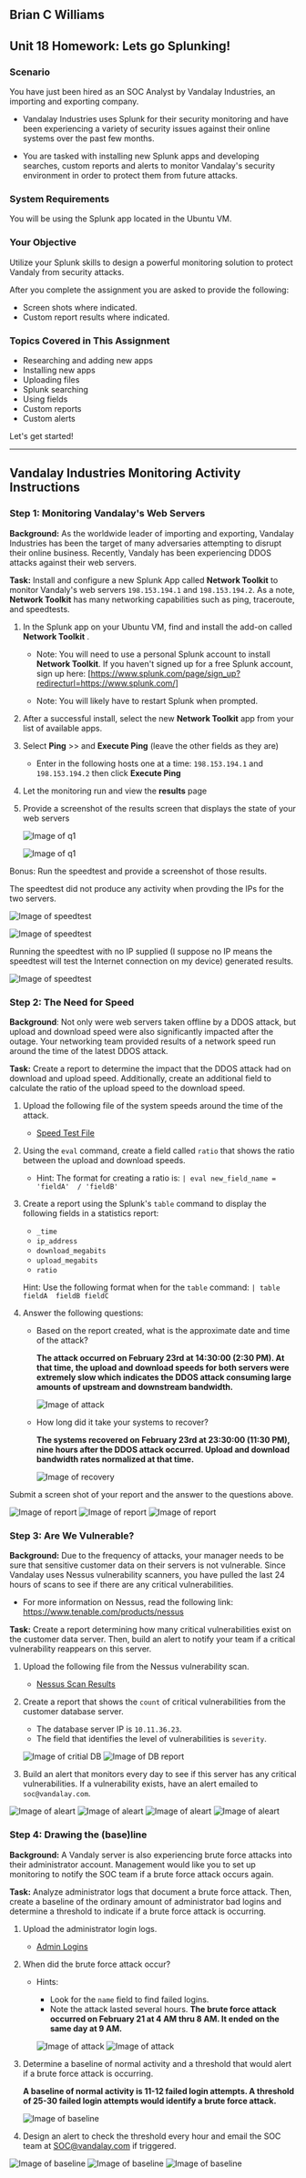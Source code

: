 ## Brian C Williams

## Unit 18 Homework: Lets go Splunking!

### Scenario

You have just been hired as an SOC Analyst by Vandalay Industries, an importing and exporting company.
 
- Vandalay Industries uses Splunk for their security monitoring and have been experiencing a variety of security issues against their online systems over the past few months. 
 
- You are tasked with installing new Splunk apps and developing searches, custom reports and alerts to monitor Vandalay's security environment in order to protect them from future attacks.


### System Requirements 

You will be using the Splunk app located in the Ubuntu VM.


### Your Objective 

Utilize your Splunk skills to design a powerful monitoring solution to protect Vandaly from security attacks.

After you complete the assignment you are asked to provide the following:

- Screen shots where indicated.
- Custom report results where indicated.

### Topics Covered in This Assignment

- Researching and adding new apps
- Installing new apps
- Uploading files
- Splunk searching
- Using fields
- Custom reports
- Custom alerts

Let's get started!

---

## Vandalay Industries Monitoring Activity Instructions

### Step 1: Monitoring Vandalay's Web Servers

**Background:**  As the worldwide leader of importing and exporting, Vandalay Industries has been the target of many adversaries attempting to disrupt their online business. Recently, Vandaly has been  experiencing DDOS attacks against their web servers.

**Task:** Install and configure a new Splunk App called **Network Toolkit** to monitor Vandaly's web servers `198.153.194.1` and `198.153.194.2`.  As a note, **Network Toolkit**  has many networking capabilities such as ping, traceroute, and speedtests.

1. In the Splunk app on your Ubuntu VM, find and install the add-on called **Network Toolkit** .
    
    - Note: You will need to use a personal Splunk account to install **Network Toolkit**. If you haven't signed up for a free Splunk account, sign up here: [https://www.splunk.com/page/sign_up?redirecturl=https://www.splunk.com/]

   - Note: You will likely have to restart Splunk when prompted.
         
2. After a successful install, select the new **Network Toolkit**  app from your list of available apps.

3. Select **Ping** >> and **Execute Ping** (leave the other fields as they are)

   - Enter in the following hosts one at a time:  `198.153.194.1` and `198.153.194.2` then click **Execute Ping**

4. Let the monitoring run and view the **results** page

5. Provide a screenshot of the results screen that displays the state of your web servers

    ![Image of q1](https://github.com/bwilliams4428/Cybersecurity-Homework/blob/main/18-SIEMs%20Homework/images/Q1_ping%20Dec%2028%2017-46-28.png)
    
    ![Image of q1](https://github.com/bwilliams4428/Cybersecurity-Homework/blob/main/18-SIEMs%20Homework/images/Q1_ping2%20at%20Dec%2028%2017-49-26.png)


Bonus: Run the speedtest and provide a screenshot of those results.

   The speedtest did not produce any activity when provding the IPs for the two servers.

   ![Image of speedtest](https://github.com/bwilliams4428/Cybersecurity-Homework/blob/main/18-SIEMs%20Homework/images/Q1Bonus1-Dec%2028%2017-55-14.png)
   
   ![Image of speedtest](https://github.com/bwilliams4428/Cybersecurity-Homework/blob/main/18-SIEMs%20Homework/images/Q1Bonus2%20Dec%2028%2017-56-05.png)
  
  Running the speedtest with no IP supplied (I suppose no IP means the speedtest will test the Internet connection on my device) generated results.
  
   ![Image of speedtest](https://github.com/bwilliams4428/Cybersecurity-Homework/blob/main/18-SIEMs%20Homework/images/Q1Bonus3%20Dec%2028%2017-57-41.png)

### Step 2: The Need for Speed 

**Background**: Not only were web servers taken offline by a DDOS attack, but upload and download speed were also significantly impacted after the outage. Your networking team provided results of a network speed run around the time of the latest DDOS attack.

**Task:** Create a report to determine the impact that the DDOS attack had on download and upload speed. Additionally, create an additional field to calculate the ratio of the upload speed to the download speed.


1.  Upload the following file of the system speeds around the time of the attack.
    - [Speed Test File](resources/server_speedtest.csv)

2. Using the `eval` command, create a field called `ratio` that shows the ratio between the upload and download speeds.
   - Hint: The format for creating a ratio is: `| eval new_field_name = 'fieldA'  / 'fieldB'`
      
3. Create a report using the Splunk's `table` command to display the following fields in a statistics report:
    - `_time`
    - `ip_address`
    - `download_megabits`
    - `upload_megabits`
    - `ratio`
  
   Hint: Use the following format when for the `table` command: `| table fieldA  fieldB fieldC`

4. Answer the following questions:

    - Based on the report created, what is the approximate date and time of the attack?
         
         **The attack occurred on February 23rd at 14:30:00 (2:30 PM). At that time, the upload and download speeds for both servers were extremely slow which indicates the DDOS attack consuming large amounts of upstream and downstream bandwidth.**
         
         ![Image of attack](https://github.com/bwilliams4428/Cybersecurity-Homework/blob/main/18-SIEMs%20Homework/images/Screenshot%20editq2at%20Dec%2028%2019-29-42.png)
         
         
    - How long did it take your systems to recover?
         
         **The systems recovered on February 23rd at 23:30:00 (11:30 PM), nine hours after the 	DDOS attack occurred. Upload and download bandwidth rates normalized at that time.**
         
         ![Image of recovery](https://github.com/bwilliams4428/Cybersecurity-Homework/blob/main/18-SIEMs%20Homework/images/q2ee%20at%20Dec%2028%2020-05-36.png)
         
Submit a screen shot of your report and the answer to the questions above.

![Image of report](https://github.com/bwilliams4428/Cybersecurity-Homework/blob/main/18-SIEMs%20Homework/images/Q2%201%20at%20Dec%2028%2018-49-47.png)
![Image of report](https://github.com/bwilliams4428/Cybersecurity-Homework/blob/main/18-SIEMs%20Homework/images/Q22Dec%2028%2018-51-22.png)
![Image of report](https://github.com/bwilliams4428/Cybersecurity-Homework/blob/main/18-SIEMs%20Homework/images/Q23Dec%2028%2018-52-00.png)

### Step 3: Are We Vulnerable? 

**Background:**  Due to the frequency of attacks, your manager needs to be sure that sensitive customer data on their servers is not vulnerable. Since Vandalay uses Nessus vulnerability scanners, you have pulled the last 24 hours of scans to see if there are any critical vulnerabilities.

  - For more information on Nessus, read the following link: https://www.tenable.com/products/nessus

**Task:** Create a report determining how many critical vulnerabilities exist on the customer data server. Then, build an alert to notify your team if a critical vulnerability reappears on this server.

1. Upload the following file from the Nessus vulnerability scan.
   - [Nessus Scan Results](resources/nessus_logs.csv)

2. Create a report that shows the `count` of critical vulnerabilities from the customer database server.
   - The database server IP is `10.11.36.23`.
   - The field that identifies the level of vulnerabilities is `severity`.
   
   ![Image of critial DB](https://github.com/bwilliams4428/Cybersecurity-Homework/blob/main/18-SIEMs%20Homework/images/Screenshot%20at%20Dec%2028%2021-51-09.png)
   ![Image of DB report](https://github.com/bwilliams4428/Cybersecurity-Homework/blob/main/18-SIEMs%20Homework/images/Screenshot%20at%20Dec%2028%2021-58-52.png)
   
3. Build an alert that monitors every day to see if this server has any critical vulnerabilities. If a vulnerability exists, have an alert emailed to `soc@vandalay.com`.

![Image of aleart](https://github.com/bwilliams4428/Cybersecurity-Homework/blob/main/18-SIEMs%20Homework/images/Screenshot%20at%20Dec%2028%2021-47-27.png)
![Image of aleart](https://github.com/bwilliams4428/Cybersecurity-Homework/blob/main/18-SIEMs%20Homework/images/Screenshot%20at%20Dec%2028%2021-47-55.png)
![Image of aleart](https://github.com/bwilliams4428/Cybersecurity-Homework/blob/main/18-SIEMs%20Homework/images/q3.b.png)
![Image of aleart](https://github.com/bwilliams4428/Cybersecurity-Homework/blob/main/18-SIEMs%20Homework/images/q3.c.png)

### Step 4: Drawing the (base)line

**Background:**  A Vandaly server is also experiencing brute force attacks into their administrator account. Management would like you to set up monitoring to notify the SOC team if a brute force attack occurs again.


**Task:** Analyze administrator logs that document a brute force attack. Then, create a baseline of the ordinary amount of administrator bad logins and determine a threshold to indicate if a brute force attack is occurring.

1. Upload the administrator login logs.
   - [Admin Logins](resources/Administrator_logs.csv)

2. When did the brute force attack occur?
   - Hints:
     - Look for the `name` field to find failed logins.
     - Note the attack lasted several hours.
     **The brute force attack occurred on February 21 at 4 AM thru 8 AM. It ended on the same day at 9 AM.**
     
     ![Image of attack](https://github.com/bwilliams4428/Cybersecurity-Homework/blob/main/18-SIEMs%20Homework/images/bf1.PNG)
     ![Image of attack](https://github.com/bwilliams4428/Cybersecurity-Homework/blob/main/18-SIEMs%20Homework/images/bf2.PNG)
      
3. Determine a baseline of normal activity and a threshold that would alert if a brute force attack is occurring.
   
   **A baseline of normal activity is 11-12 failed login attempts. A threshold of 25-30 failed login attempts would identify a brute force attack.**
    
    ![Image of baseline](https://github.com/bwilliams4428/Cybersecurity-Homework/blob/main/18-SIEMs%20Homework/images/BL.PNG)
    
4. Design an alert to check the threshold every hour and email the SOC team at SOC@vandalay.com if triggered. 

![Image of baseline](https://github.com/bwilliams4428/Cybersecurity-Homework/blob/main/18-SIEMs%20Homework/images/bfa.PNG)
![Image of baseline](https://github.com/bwilliams4428/Cybersecurity-Homework/blob/main/18-SIEMs%20Homework/images/bfa2.PNG)
![Image of baseline](https://github.com/bwilliams4428/Cybersecurity-Homework/blob/main/18-SIEMs%20Homework/images/bfa3.PNG)


 
 
